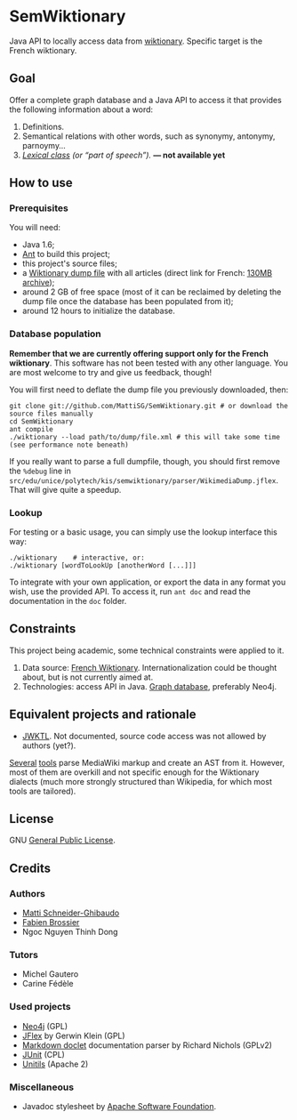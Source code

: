 SemWiktionary
=============

Java API to locally access data from [wiktionary](http://fr.wiktionary.org). Specific target is the French wiktionary.

Goal
----

Offer a complete graph database and a Java API to access it that provides the following information about a word:

1. Definitions.
2. Semantical relations with other words, such as synonymy, antonymy, parnoymy…
3. _[Lexical class](http://en.wikipedia.org/wiki/Part_of_speech) (or “part of speech”)._ **— not available yet**



How to use
----------

### Prerequisites ###

You will need:

- Java 1.6;
- [Ant](http://ant.apache.org) to build this project;
- this project's source files;
- a [Wiktionary dump file](http://dumps.wikimedia.org/frwiktionary/latest/) with all articles (direct link for French: [130MB archive](http://dumps.wikimedia.org/frwiktionary/latest/frwiktionary-latest-pages-articles.xml.bz2));
- around 2 GB of free space (most of it can be reclaimed by deleting the dump file once the database has been populated from it);
- around 12 hours to initialize the database.

### Database population ###

**Remember that we are currently offering support only for the French wiktionary**. This software has not been tested with any other language. You are most welcome to try and give us feedback, though!

You will first need to deflate the dump file you previously downloaded, then:

    git clone git://github.com/MattiSG/SemWiktionary.git # or download the source files manually
    cd SemWiktionary
    ant compile
    ./wiktionary --load path/to/dump/file.xml # this will take some time (see performance note beneath)
	
If you really want to parse a full dumpfile, though, you should first remove the `%debug` line in `src/edu/unice/polytech/kis/semwiktionary/parser/WikimediaDump.jflex`. That will give quite a speedup.

### Lookup ###

For testing or a basic usage, you can simply use the lookup interface this way:

	./wiktionary	# interactive, or:
	./wiktionary [wordToLookUp [anotherWord [...]]]
	
To integrate with your own application, or export the data in any format you wish, use the provided API. To access it, run `ant doc` and read the documentation in the `doc` folder.

Constraints
-----------

This project being academic, some technical constraints were applied to it.

1. Data source: [French Wiktionary](http://fr.wiktionary.org). Internationalization could be thought about, but is not currently aimed at.
2. Technologies: access API in Java. [Graph database](http://en.wikipedia.org/wiki/Graph_database), preferably Neo4j.

Equivalent projects and rationale
---------------------------------

- [JWKTL](http://www.ukp.tu-darmstadt.de/software/jwktl/). Not documented, source code access was not allowed by authors (yet?).

[Several](http://rendering.xwiki.org/xwiki/bin/view/Main/Architecture) [tools](http://dbpedia.hg.sourceforge.net/hgweb/dbpedia/extraction_framework/file/2c1eea7da303/wiktionary) parse MediaWiki markup and create an AST from it. However, most of them are overkill and not specific enough for the Wiktionary dialects (much more strongly structured than Wikipedia, for which most tools are tailored).

License
-------

GNU [General Public License](http://www.gnu.org/licenses/gpl.html).

Credits
-------

### Authors ###
- [Matti Schneider-Ghibaudo](http://mattischneider.fr)
- [Fabien Brossier](http://fabienbrossier.fr)
- Ngoc Nguyen Thinh Dong

### Tutors ###
- Michel Gautero
- Carine Fédèle

### Used projects ###
- [Neo4j](http://neo4j.org/)	(GPL)
- [JFlex](http://jflex.de/) by Gerwin Klein	(GPL)
- [Markdown doclet](http://code.google.com/p/markdown-doclet/) documentation parser by Richard Nichols	(GPLv2)
- [JUnit](http://www.junit.org/)	(CPL)
- [Unitils](http://unitils.org/)	(Apache 2)

### Miscellaneous ###
- Javadoc stylesheet by [Apache Software Foundation](http://click-project-template.googlecode.com/svn-history/r2/trunk/documentation/javadoc-stylesheet.css).
